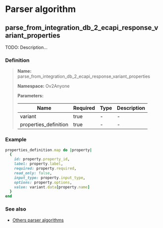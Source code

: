 # Parser algorithm
 
## parse_from_integration_db_2_ecapi_response_variant_properties

TODO: Description...
    
### Definition

> **Name:** parse_from_integration_db_2_ecapi_response_variant_properties
> 
> **Namespace:** Ov2Anyone
>
> **Parameters:**
> 
> | Name | Required | Type | Description |
> | ---- | -------- | ---- | ----------- |
> | variant | true | - | - |
> | properties_definition | true | - | - |

### Example
```ruby
properties_definition.map do |property|
  {
    id: property.property_id,
    label: property.label,
    required: property.required,
    read_only: false,
    input_type: property.input_type,
    options: property.options,
    value: variant.data[property.name]
  }
end
```

### See also
* [Others parser algorithms](overview?id=parse_from_integration_db_2_ecapi_response_variant_properties)